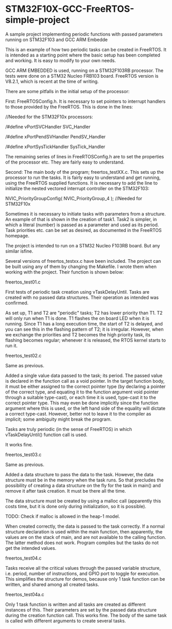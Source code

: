 # STM32F10X-GCC-FreeRTOS-simple-project
A sample project implementing periodic functions with passed parameters running on STM32F103 and GCC ARM Embedde

This is an example of how two periodic tasks can be created in FreeRTOS. It is intended as a starting point where the basic setup has been completed and working. It is easy to modify to your own needs.

GCC ARM EMBEDDED is used, running on a STM32F103RB processor.
The tests were done on a STM32 Nucleo FRB103 board.
FreeRTOS version is V8.2.1, which is recent at the time of writing.

There are some pitfalls in the initial setup of the processor:

First: FreeRTOSConfig.h. It is necessary to set pointers to interrupt handlers to those provided by the FreeRTOS. This is done in the lines: 

//Needed for the STM32F10x processors:

/#define vPortSVCHandler SVC_Handler

/#define xPortPendSVHandler PendSV_Handler

/#define xPortSysTickHandler SysTick_Handler

The remaining series of lines in FreeRTOSConfig.h are to set the properties of the processor etc. They are fairly easy to understand.

Second: The main body of the program; freertos_testXX.c. This sets up the processor to run the tasks. It is fairly easy to understand and get running,  using the FreeRTOS supplied functions. It is necessary to add the line to initialize the nested vectored interrupt controller on the STM32F103:

NVIC_PriorityGroupConfig( NVIC_PriorityGroup_4 );  //Needed for STM32F10x

Sometimes it is necessary to initiate tasks with parameters from a structure. An example of that is shown in the creation of task1. Task2 is simpler, in which a literal (number) is passed as a parameter and used as its period. Task priorities etc. can be set as desired, as documented in the FreeRTOS homepage.

The project is intended to run on a STM32 Nucleo F103RB board. But any similar isfine.

Several versions of freertos_testxx.c have been included. The project can be built using any of them by changing the Makefile. I wrote them when working with the project. Their function is shown below:

freertos_test01.c

First tests of periodic task creation using vTaskDelayUntil. Tasks are created with no passed data structures. Their operation as intended was confirmed.

As set up, T1 and T2 are "periodic" tasks; T2 has lower priority than T1. T2 will only run when T1 is done. T1 flashes the on board LED when it is running. Since T1 has a long execution time, the start of T2 is delayed, and you can see this in the flashing pattern of T2; it is irregular. However, when we exchange the priorities and T2 becomes the high priority task, its flashing becomes regular; whenever it is released, the RTOS kernel starts to run it. 


freertos_test02.c

Same as previous.

Added a single value data passed to the task; its period. The passed value is declared in the function call as a void pointer. In the target function body, it must be either assigned to the correct pointer type (by declaring a pointer of the correct type, and equating it to the function argument void pointer through a suitable type-cast), or each time it is used, type-cast it to the correct pointer type. This may even be done implicitly since the function argument where this is used, or the left hand side of the equality will dictate a correct type-cast. However, better not to leave it to the compiler as implicit; some ambiguity might break the program.

Tasks are truly periodic (in the sense of FreeRTOS) in which vTaskDelayUntil() function call is used.

It works fine.

freertos_test03.c

Same as previous.

Added a data structure to pass the data to the task. However, the data structure must be in the memory when the task runs. So that precludes the possibility of creating a data structure on the fly for the task in main() and remove it after task creation. It must be there all the time.

The data structure must be created by using a malloc call (apparently this costs time, but it is done only during initialization, so it is possible). 

TODO: Check if malloc is allowed in the heap-1 model.

When created correctly, the data is passed to the task correctly. If a normal structure declaration is used within the main function, then apparently, the values are on the stack of main, and are not available to the calling function. The latter method does not work. Program compiles but the tasks do not get the intended values.


freertos_test04.c

Tasks receive all the critical values through the passed variable structure, i.e. period, number of instructions, and GPIO port to toggle for execution. This simplifies the structure for demos, because only 1 task function can be written, and shared among all created tasks.

freertos_test04a.c

Only 1 task function is written and all tasks are created as different instances of this. Their parameters are set by the passed data structure during the creation function call. This works fine. The body of the same task is called with different arguments to create several tasks.
